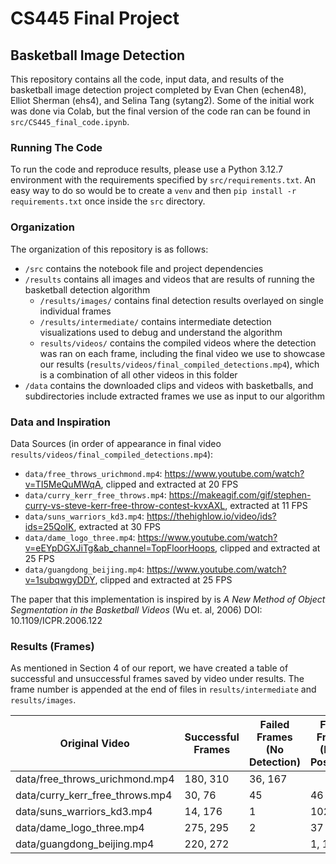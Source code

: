 # CS445 Final Project

## Basketball Image Detection

This repository contains all the code, input data, and results of the basketball image detection project completed by Evan Chen (echen48), Elliot Sherman (ehs4), and Selina Tang (sytang2). Some of the initial work was done via Colab, but the final version of the code ran can be found in `src/CS445_final_code.ipynb`. 

### Running The Code 
To run the code and reproduce results, please use a Python 3.12.7 environment with the requirements specified by `src/requirements.txt`. An easy way to do so would be to create a `venv` and then `pip install -r requirements.txt` once inside the `src` directory.

### Organization 
The organization of this repository is as follows:

- `/src` contains the notebook file and project dependencies 
- `/results` contains all images and videos that are results of running the basketball detection algorithm 
    - `/results/images/` contains final detection results overlayed on single individual frames
    - `/results/intermediate/` contains intermediate detection visualizations used to debug and understand the algorithm 
    - `results/videos/` contains the compiled videos where the detection was ran on each frame, including the final video we use to showcase our results (`results/videos/final_compiled_detections.mp4`), which is a combination of all other videos in this folder 
- `/data` contains the downloaded clips and videos with basketballs, and subdirectories include extracted frames we use as input to our algorithm 

### Data and Inspiration
Data Sources (in order of appearance in final video `results/videos/final_compiled_detections.mp4`):
- `data/free_throws_urichmond.mp4`: https://www.youtube.com/watch?v=TI5MeQuMWqA, clipped and extracted at 20 FPS
- `data/curry_kerr_free_throws.mp4`: https://makeagif.com/gif/stephen-curry-vs-steve-kerr-free-throw-contest-kvxAXL, extracted at 11 FPS
- `data/suns_warriors_kd3.mp4`: https://thehighlow.io/video/ids?ids=25QoIK, extracted at 30 FPS 
- `data/dame_logo_three.mp4`: https://www.youtube.com/watch?v=eEYpDGXJiTg&ab_channel=TopFloorHoops, clipped and extracted at 25 FPS
- `data/guangdong_beijing.mp4`: https://www.youtube.com/watch?v=1subqwgyDDY, clipped and extracted at 25 FPS 

The paper that this implementation is inspired by is *A New Method of Object Segmentation in the Basketball Videos* (Wu et. al, 2006) DOI: 10.1109/ICPR.2006.122

### Results (Frames)
As mentioned in Section 4 of our report, we have created a table of successful and unsuccessful frames saved by video under results. The frame number is appended at the end of files in `results/intermediate` and `results/images`.

| Original Video                  | Successful Frames | Failed Frames (No Detection) | Failed Frames (False Positives) |
|---------------------------------|-------------------|------------------------------|---------------------------------|
| data/free_throws_urichmond.mp4  | 180, 310          | 36, 167                      |                                 |
| data/curry_kerr_free_throws.mp4 | 30, 76            | 45                           | 46                              |
| data/suns_warriors_kd3.mp4      | 14, 176           | 1                            | 102                             |
| data/dame_logo_three.mp4        | 275, 295          | 2                            | 37                              |
| data/guangdong_beijing.mp4      | 220, 272          |                              | 1, 128                          |